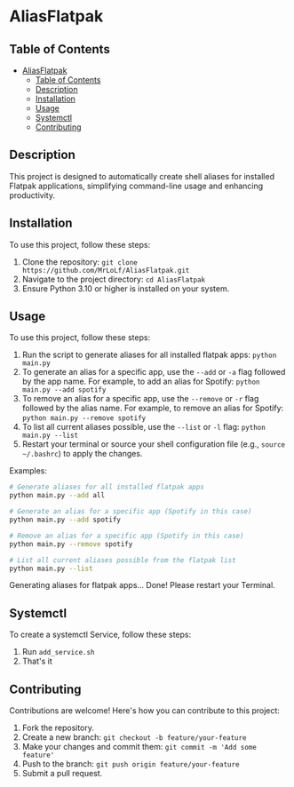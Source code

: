 # AliasFlatpak

## Table of Contents

- [AliasFlatpak](#aliasflatpak)
  - [Table of Contents](#table-of-contents)
  - [Description](#description)
  - [Installation](#installation)
  - [Usage](#usage)
  - [Systemctl](#systemctl)
  - [Contributing](#contributing)

## Description

This project is designed to automatically create shell aliases for installed Flatpak applications, simplifying command-line usage and enhancing productivity.

## Installation

To use this project, follow these steps:

1. Clone the repository: `git clone https://github.com/MrLoLf/AliasFlatpak.git`
2. Navigate to the project directory: `cd AliasFlatpak`
3. Ensure Python 3.10 or higher is installed on your system.

## Usage

To use this project, follow these steps:

1. Run the script to generate aliases for all installed flatpak apps: `python main.py`
2. To generate an alias for a specific app, use the `--add` or `-a` flag followed by the app name. For example, to add an alias for Spotify: `python main.py --add spotify`
3. To remove an alias for a specific app, use the `--remove` or `-r` flag followed by the alias name. For example, to remove an alias for Spotify: `python main.py --remove spotify`
4. To list all current aliases possible, use the `--list` or `-l` flag: `python main.py --list`
5. Restart your terminal or source your shell configuration file (e.g., `source ~/.bashrc`) to apply the changes.

Examples:

```bash
# Generate aliases for all installed flatpak apps
python main.py --add all

# Generate an alias for a specific app (Spotify in this case)
python main.py --add spotify

# Remove an alias for a specific app (Spotify in this case)
python main.py --remove spotify

# List all current aliases possible from the flatpak list
python main.py --list
```

Generating aliases for flatpak apps...
Done! Please restart your Terminal.

## Systemctl

To create a systemctl Service, follow these steps:

1. Run `add_service.sh`
2. That's it


## Contributing

Contributions are welcome! Here's how you can contribute to this project:

1. Fork the repository.
2. Create a new branch: `git checkout -b feature/your-feature`
3. Make your changes and commit them: `git commit -m 'Add some feature'`
4. Push to the branch: `git push origin feature/your-feature`
5. Submit a pull request.
